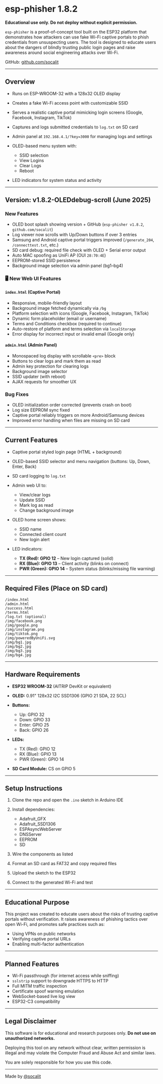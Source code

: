 # esp-phisher 1.8.2

**Educational use only. Do not deploy without explicit permission.**

`esp-phisher` is a proof-of-concept tool built on the ESP32 platform that demonstrates how attackers can use fake Wi-Fi captive portals to phish credentials from unsuspecting users. The tool is designed to educate users about the dangers of blindly trusting public login pages and raise awareness around social engineering attacks over Wi-Fi.

GitHub: [github.com/socalit](https://github.com/socalit)

---

## Overview

* Runs on ESP-WROOM-32 with a 128x32 OLED display
* Creates a fake Wi-Fi access point with customizable SSID
* Serves a realistic captive portal mimicking login screens (Google, Facebook, Instagram, TikTok)
* Captures and logs submitted credentials to `log.txt` on SD card
* Admin panel at `192.168.4.1/?key=3000` for managing logs and settings
* OLED-based menu system with:

  * SSID selection
  * View Logins
  * Clear Logs
  * Reboot
* LED indicators for system status and activity

---

## Version: v1.8.2-OLEDdebug-scroll (June 2025)

### New Features

* OLED boot splash showing version + GitHub (`esp-phisher v1.8.2`, `github.com/socalit`)
* Log viewer now scrolls with Up/Down buttons if over 3 entries
* Samsung and Android captive portal triggers improved (`/generate_204`, `/connecttest.txt`, etc.)
* SD card debug: required file check with OLED + Serial error output
* Auto MAC spoofing as UniFi AP (OUI `28:70:4E`)
* EEPROM-stored SSID persistence
* Background image selection via admin panel (bg1–bg4)

### 🖥️ New Web UI Features

#### `index.html` (Captive Portal)

* Responsive, mobile-friendly layout
* Background image fetched dynamically via `/bg`
* Platform selection with icons (Google, Facebook, Instagram, TikTok)
* Dynamic form placeholder (email or username)
* Terms and Conditions checkbox (required to continue)
* Auto-restore of platform and terms selection via `localStorage`
* Error display for incorrect input or invalid email (Google only)

#### `admin.html` (Admin Panel)

* Monospaced log display with scrollable `<pre>` block
* Buttons to clear logs and mark them as read
* Admin key protection for clearing logs
* Background image selector
* SSID updater (with reboot)
* AJAX requests for smoother UX

### Bug Fixes

* OLED initialization order corrected (prevents crash on boot)
* Log size EEPROM sync fixed
* Captive portal reliably triggers on more Android/Samsung devices
* Improved error handling when files are missing on SD card

---

## Current Features

* Captive portal styled login page (HTML + background)
* OLED-based SSID selector and menu navigation (buttons: Up, Down, Enter, Back)
* SD card logging to `log.txt`
* Admin web UI to:

  * View/clear logs
  * Update SSID
  * Mark log as read
  * Change background image
* OLED home screen shows:

  * SSID name
  * Connected client count
  * New login alert
* LED indicators:

  * **TX (Red): GPIO 12** – New login captured (solid)
  * **RX (Blue): GPIO 13** – Client activity (blinks on connect)
  * **PWR (Green): GPIO 14** – System status (blinks/missing file warning)

---

## Required Files (Place on SD card)

```
/index.html
/admin.html
/success.html
/terms.html
/log.txt (optional)
/img/facebook.png
/img/google.png
/img/instagram.png
/img/tiktok.png
/img/poweredByUniFi.svg
/img/bg1.jpg
/img/bg2.jpg
/img/bg3.jpg
/img/bg4.jpg
```

---

## Hardware Requirements

* **ESP32 WROOM-32** (AITRIP DevKit or equivalent)
* **OLED:** 0.91" 128x32 I2C SSD1306 (GPIO 21 SDA, 22 SCL)
* **Buttons:**

  * Up: GPIO 32
  * Down: GPIO 33
  * Enter: GPIO 25
  * Back: GPIO 26
* **LEDs:**

  * TX (Red): GPIO 12
  * RX (Blue): GPIO 13
  * PWR (Green): GPIO 14
* **SD Card Module:** CS on GPIO 5

---

## Setup Instructions

1. Clone the repo and open the `.ino` sketch in Arduino IDE
2. Install dependencies:

   * Adafruit\_GFX
   * Adafruit\_SSD1306
   * ESPAsyncWebServer
   * DNSServer
   * EEPROM
   * SD
3. Wire the components as listed
4. Format an SD card as FAT32 and copy required files
5. Upload the sketch to the ESP32
6. Connect to the generated Wi-Fi and test

---

## Educational Purpose

This project was created to educate users about the risks of trusting captive portals without verification. It raises awareness of phishing tactics over open Wi-Fi, and promotes safe practices such as:

* Using VPNs on public networks
* Verifying captive portal URLs
* Enabling multi-factor authentication

---

## Planned Features

* Wi-Fi passthrough (for internet access while sniffing)
* `sslstrip` support to downgrade HTTPS to HTTP
* Full MITM traffic inspection
* Certificate spoof warning emulation
* WebSocket-based live log view
* ESP32-C3 compatibility

---

## Legal Disclaimer

This software is for educational and research purposes only.
**Do not use on unauthorized networks.**

Deploying this tool on any network without clear, written permission is illegal and may violate the Computer Fraud and Abuse Act and similar laws.

You are solely responsible for how you use this code.

---

Made by [@socalit](https://github.com/socalit)
